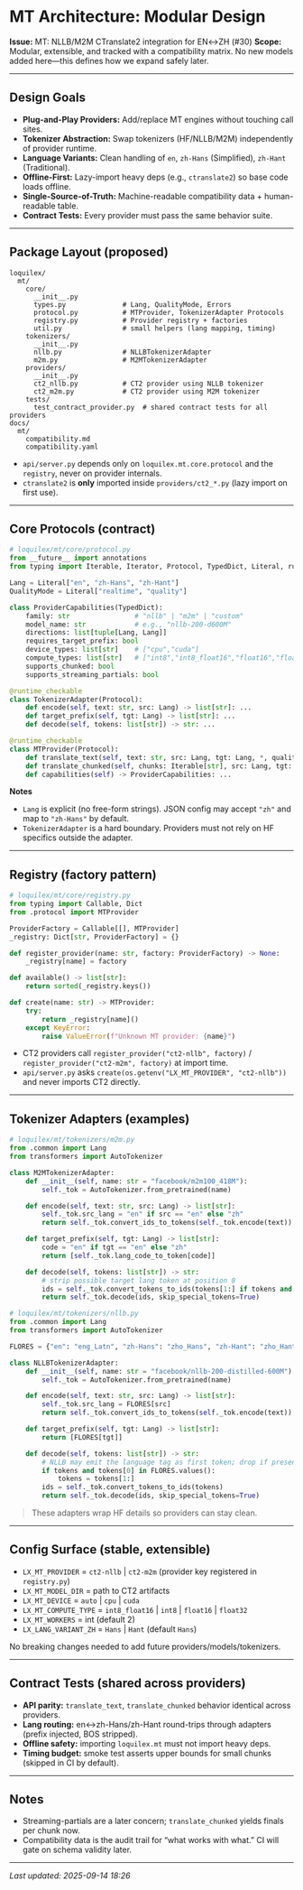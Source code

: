 # MT Architecture: Modular Design

**Issue:** MT: NLLB/M2M CTranslate2 integration for EN↔ZH (#30)
**Scope:** Modular, extensible, and tracked with a compatibility matrix. No new models added here—this defines how we expand safely later.

---

## Design Goals

- **Plug-and-Play Providers:** Add/replace MT engines without touching call sites.
- **Tokenizer Abstraction:** Swap tokenizers (HF/NLLB/M2M) independently of provider runtime.
- **Language Variants:** Clean handling of `en`, `zh-Hans` (Simplified), `zh-Hant` (Traditional).
- **Offline-First:** Lazy-import heavy deps (e.g., `ctranslate2`) so base code loads offline.
- **Single-Source-of-Truth:** Machine-readable compatibility data + human-readable table.
- **Contract Tests:** Every provider must pass the same behavior suite.

---

## Package Layout (proposed)

```
loquilex/
  mt/
    core/
      __init__.py
      types.py              # Lang, QualityMode, Errors
      protocol.py           # MTProvider, TokenizerAdapter Protocols
      registry.py           # Provider registry + factories
      util.py               # small helpers (lang mapping, timing)
    tokenizers/
      __init__.py
      nllb.py               # NLLBTokenizerAdapter
      m2m.py                # M2MTokenizerAdapter
    providers/
      __init__.py
      ct2_nllb.py           # CT2 provider using NLLB tokenizer
      ct2_m2m.py            # CT2 provider using M2M tokenizer
    tests/
      test_contract_provider.py  # shared contract tests for all providers
docs/
  mt/
    compatibility.md
    compatibility.yaml
```

- `api/server.py` depends only on `loquilex.mt.core.protocol` and the `registry`, never on provider internals.
- `ctranslate2` is **only** imported inside `providers/ct2_*.py` (lazy import on first use).

---

## Core Protocols (contract)

```python
# loquilex/mt/core/protocol.py
from __future__ import annotations
from typing import Iterable, Iterator, Protocol, TypedDict, Literal, runtime_checkable

Lang = Literal["en", "zh-Hans", "zh-Hant"]
QualityMode = Literal["realtime", "quality"]

class ProviderCapabilities(TypedDict):
    family: str                # "nllb" | "m2m" | "custom"
    model_name: str            # e.g., "nllb-200-d600M"
    directions: list[tuple[Lang, Lang]]
    requires_target_prefix: bool
    device_types: list[str]    # ["cpu","cuda"]
    compute_types: list[str]   # ["int8","int8_float16","float16","float32"]
    supports_chunked: bool
    supports_streaming_partials: bool

@runtime_checkable
class TokenizerAdapter(Protocol):
    def encode(self, text: str, src: Lang) -> list[str]: ...
    def target_prefix(self, tgt: Lang) -> list[str]: ...
    def decode(self, tokens: list[str]) -> str: ...

@runtime_checkable
class MTProvider(Protocol):
    def translate_text(self, text: str, src: Lang, tgt: Lang, *, quality: QualityMode = "realtime") -> str: ...
    def translate_chunked(self, chunks: Iterable[str], src: Lang, tgt: Lang, *, quality: QualityMode = "realtime") -> Iterator[str]: ...
    def capabilities(self) -> ProviderCapabilities: ...
```

**Notes**
- `Lang` is explicit (no free-form strings). JSON config may accept `"zh"` and map to `"zh-Hans"` by default.
- `TokenizerAdapter` is a hard boundary. Providers must not rely on HF specifics outside the adapter.

---

## Registry (factory pattern)

```python
# loquilex/mt/core/registry.py
from typing import Callable, Dict
from .protocol import MTProvider

ProviderFactory = Callable[[], MTProvider]
_registry: Dict[str, ProviderFactory] = {}

def register_provider(name: str, factory: ProviderFactory) -> None:
    _registry[name] = factory

def available() -> list[str]:
    return sorted(_registry.keys())

def create(name: str) -> MTProvider:
    try:
        return _registry[name]()
    except KeyError:
        raise ValueError(f"Unknown MT provider: {name}")
```

- CT2 providers call `register_provider("ct2-nllb", factory)` / `register_provider("ct2-m2m", factory)` at import time.
- `api/server.py` asks `create(os.getenv("LX_MT_PROVIDER", "ct2-nllb"))` and never imports CT2 directly.

---

## Tokenizer Adapters (examples)

```python
# loquilex/mt/tokenizers/m2m.py
from .common import Lang
from transformers import AutoTokenizer

class M2MTokenizerAdapter:
    def __init__(self, name: str = "facebook/m2m100_418M"):
        self._tok = AutoTokenizer.from_pretrained(name)

    def encode(self, text: str, src: Lang) -> list[str]:
        self._tok.src_lang = "en" if src == "en" else "zh"
        return self._tok.convert_ids_to_tokens(self._tok.encode(text))

    def target_prefix(self, tgt: Lang) -> list[str]:
        code = "en" if tgt == "en" else "zh"
        return [self._tok.lang_code_to_token[code]]

    def decode(self, tokens: list[str]) -> str:
        # strip possible target lang token at position 0
        ids = self._tok.convert_tokens_to_ids(tokens[1:] if tokens and tokens[0].startswith("__") else tokens)
        return self._tok.decode(ids, skip_special_tokens=True)
```

```python
# loquilex/mt/tokenizers/nllb.py
from .common import Lang
from transformers import AutoTokenizer

FLORES = {"en": "eng_Latn", "zh-Hans": "zho_Hans", "zh-Hant": "zho_Hant"}

class NLLBTokenizerAdapter:
    def __init__(self, name: str = "facebook/nllb-200-distilled-600M"):
        self._tok = AutoTokenizer.from_pretrained(name)

    def encode(self, text: str, src: Lang) -> list[str]:
        self._tok.src_lang = FLORES[src]
        return self._tok.convert_ids_to_tokens(self._tok.encode(text))

    def target_prefix(self, tgt: Lang) -> list[str]:
        return [FLORES[tgt]]

    def decode(self, tokens: list[str]) -> str:
        # NLLB may emit the language tag as first token; drop if present
        if tokens and tokens[0] in FLORES.values():
            tokens = tokens[1:]
        ids = self._tok.convert_tokens_to_ids(tokens)
        return self._tok.decode(ids, skip_special_tokens=True)
```

> These adapters wrap HF details so providers can stay clean.

---

## Config Surface (stable, extensible)

- `LX_MT_PROVIDER` = `ct2-nllb` | `ct2-m2m` (provider key registered in `registry.py`)
- `LX_MT_MODEL_DIR` = path to CT2 artifacts
- `LX_MT_DEVICE` = `auto` | `cpu` | `cuda`
- `LX_MT_COMPUTE_TYPE` = `int8_float16` | `int8` | `float16` | `float32`
- `LX_MT_WORKERS` = int (default 2)
- `LX_LANG_VARIANT_ZH` = `Hans` | `Hant` (default `Hans`)

No breaking changes needed to add future providers/models/tokenizers.

---

## Contract Tests (shared across providers)

- **API parity:** `translate_text`, `translate_chunked` behavior identical across providers.
- **Lang routing:** en↔zh-Hans/zh-Hant round-trips through adapters (prefix injected, BOS stripped).
- **Offline safety:** importing `loquilex.mt` must not import heavy deps.
- **Timing budget:** smoke test asserts upper bounds for small chunks (skipped in CI by default).

---

## Notes

- Streaming-partials are a later concern; `translate_chunked` yields finals per chunk now.
- Compatibility data is the audit trail for “what works with what.” CI will gate on schema validity later.

---

_Last updated: 2025-09-14 18:26_

